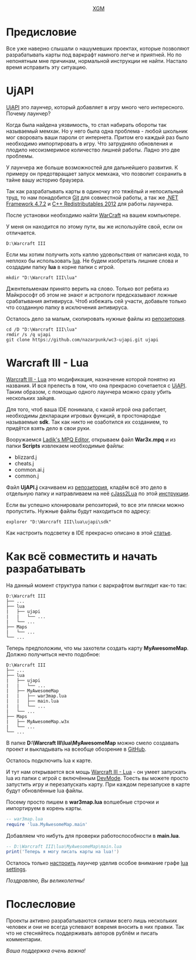 <p align="center">
<a href="https://xgm.guru/p/wc3/ujapi-lua">XGM</a>
</p>

Предисловие
=

Все уже наверно слышали о нашумевших проектах, которые позволяют разрабатывать карты под варкрафт намного легче и приятней. Но по непонятным мне причинам, нормальной инструкции не найти. Настало время исправить эту ситуацию.

UjAPI
=
[UjAPI](https://xgm.guru/p/ujapi/UjAPI-Resource) это лаунчер, который добавляет в игру много чего интересного. Почему лаунчер?

Когда была найдена уязвимость, то стал набирать обороты так называемый мемхак. Но у него была одна проблема - любой школьник мог своровать ваши пароли от интернета. Притом его каждый раз было необходимо импортировать в игру. Что затрудняло обновления и плодило несоизмеримое количество лишней работы. Ладно это две проблемы.

У лаунчера же больше возможностей для дальнейшего развития. К примеру он предотвращает запуск мемхака, что позволит сохранить в тайне вашу историю браузера.

Так как разрабатывать карты в одиночку это тяжёлый и непосильный труд, то нам понадобится [Git](https://gitforwindows.org) для совместной работы, а так же [.NET Framework 4.7.2](http://go.microsoft.com/fwlink/?linkid=863265) и [C++ Redistributables 2012](https://support.microsoft.com/en-us/topic/the-latest-supported-visual-c-downloads-2647da03-1eea-4433-9aff-95f26a218cc0) для работы лаунчера.

После установки необходимо найти [WarCraft](https://www.google.com/search?q=warcraft+3+1.26+%D1%81%D0%BA%D0%B0%D1%87%D0%B0%D1%82%D1%8C+%D0%B1%D0%B5%D0%B7+%D1%81%D0%BC%D1%81+%D0%B8+%D1%80%D0%B5%D0%B3%D0%B8%D1%81%D1%82%D1%80%D0%B0%D1%86%D0%B8%D0%B8) на вашем компьютере.

У меня он находится по этому пути, вы же используйте свой, если он отличается.

```
D:\Warcraft III
```

Если мы хотим получить хоть каплю удовольствия от написаня кода, то неплохо бы использовать [lua](https://www.lua.org/). Не будем изобретать лишние слова и создадим папку **lua** в корне папки с игрой.

```
mkdir "D:\Warcraft III\lua"
```

Джентельменам принято верить на слово. Только вот ребята из Майкрософт об этом не знают и астрологи предсказывают ложные срабатывания антивируса. Чтоб избежать сей участи, добавьте только что созданную папку в исключения антивируса.

Осталось дело за малым, скопировать нужные файлы из [репозитория](https://github.com/nazarpunk/wc3-ujapi).

```shell
cd /D "D:\Warcraft III\lua"
rmdir /s /q ujapi
git clone https://github.com/nazarpunk/wc3-ujapi.git ujapi
```

Warcraft III - Lua
=

[Warcraft III - Lua](https://xgm.guru/p/war3-lua/index) это модификация, назначение которой понятно из названия. И вся прелесть в том, что она прекрасно сочетается с [UjAPI](https://xgm.guru/p/ujapi/UjAPI-Resource). Таким образом, с помощью одного лаунчера можно сразу убить нескольких зайцев.

Для того, чтоб ваша IDE понимала, с какой игрой она работает, необходимы декларации игровых функций, в простонародье называемые **sdk**. Так как никто не озаботился их созданием, то придётся взять дело в свои руки.

Вооружаемся [Ladik's MPQ Editor](https://xgm.guru/p/wc3/ladiks-mpq), открываем файл **War3x.mpq** и из папки **Scripts** извлекаем необходимые файлы:

- blizzard.j
- cheats.j
- common.ai.j
- common.j

Файл **UjAPI.j** скачиваем из [репозитория](https://github.com/UnryzeC/UjAPI), кладём всё это дело в отдельную папку и натравливаем на неё [cJass2Lua](https://xgm.guru/p/wc3/237543) по этой [инструкции](https://xgm.guru/p/wc3/237543).

Если вы успешно клонировали репозиторий, то все эти пляски можно пропустить. Нужные файлы будут находиться по адресу:

```shell
explorer "D:\Warcraft III\lua\ujapi\sdk"
```

Как настроить подсветку в IDE прекрасно описано в этой [статье](https://xgm.guru/p/wc3/lua-highlight).

Как всё совместить и начать разрабатывать
=
На данный момент структура папки с варкрафтом выглядит как-то так:

```
D:\Warcraft III
├── ...
├── lua
|   ├── ujapi
|   |   └── ...
|   └── ...
├── Maps
|   └── ...
└── ...
```

Теперь предположим, что мы захотели создать карту **MyAwesomeMap**. Должно получиться нечто подобное:

```
D:\Warcraft III
├── ...
├── lua
|   ├── ujapi
|   |   └── ...
|   ├── MyAwesomeMap
|   |   ├── war3map.lua
|   |   ├── main.lua
|   |   └── ...
|   └── ...
├── Maps
|   ├── MyAwesomeMap.w3x
|   └── ...
└── ...
```

В папке **D:\Warcraft III\lua\MyAwesomeMap** можно смело создавать проект и выкладывать на всеобще обозрение в [GitHub](https://github.com/). 

Осталось подключить lua к карте.

И тут нам открывается вся мощь [Warcraft III - Lua](https://xgm.guru/p/war3-lua/index) - он умеет запускать lua из папки с игрой с включённым [DevMode](https://xgm.guru/p/wc3/ujapi-lua-settings#h1). Тоесть вы можете просто запустить игру и перезапускать карту. При каждом перезапуске в карте будут обновлённые lua файлы.

Посему просто пишем в **war3map.lua** волшебные строчки и импортируем в корень карты.

```lua
-- war3map.lua
require 'lua.MyAwesomeMap.main'
```

Добавляем что нибуть для проверки работоспособности в **main.lua**. 

```lua
-- D:\Warcraft III\lua\MyAwesomeMap\main.lua
print('Теперь я могу писать карты на lua!')
```

Осталось только [настроить](https://xgm.guru/p/ujapi/UjAPI-Resource) лаунчер уделив особое внимание графе [lua settings](https://xgm.guru/p/wc3/ujapi-lua-settings).

*Поздравляю, Вы великолепны!*

Послесловие
=

Проекты активно разрабатываются силами всего лишь нескольких человек и они не всегда успевают вовремя вносить в них правки. Так что не стесняйтесь поддерживать авторов рублём и писать комментарии.

*Ваша поддержка очень важна!*

